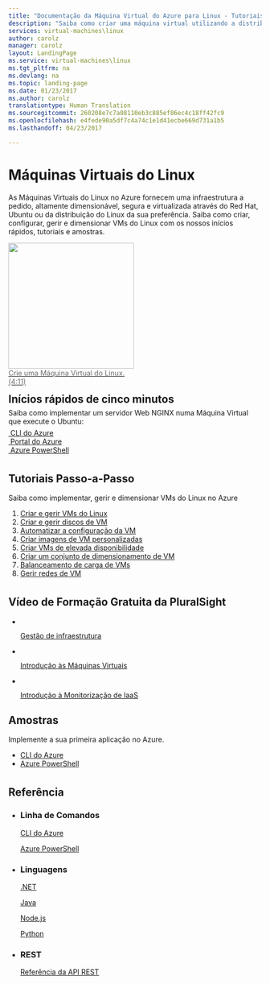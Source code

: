 ```yaml
---
title: "Documentação da Máquina Virtual do Azure para Linux - Tutoriais, Referência da API | Microsoft Docs"
description: "Saiba como criar uma máquina virtual utilizando a distribuição Linux da sua preferência. A documentação apresenta diferentes formas para criar modelos de VM."
services: virtual-machines\linux
author: carolz
manager: carolz
layout: LandingPage
ms.service: virtual-machines\linux
ms.tgt_pltfrm: na
ms.devlang: na
ms.topic: landing-page
ms.date: 01/23/2017
ms.author: carolz
translationtype: Human Translation
ms.sourcegitcommit: 260208e7c7a08110eb3c885ef86ec4c18ff42fc9
ms.openlocfilehash: e4fede90a5df7c4a74c1e1d41ecbe669d731a1b5
ms.lasthandoff: 04/23/2017

---
```

<div class="content">
    <h1>Máquinas Virtuais do Linux</h1>
    <div class="introHolder" style="justify-content: space-between;">
        <div class="intro" style="min-width: 200px">
            <p>As Máquinas Virtuais do Linux no Azure fornecem uma infraestrutura a pedido, altamente dimensionável, segura e virtualizada através do Red Hat, Ubuntu ou da distribuição do Linux da sua preferência. Saiba como criar, configurar, gerir e dimensionar VMs do Linux com os nossos inícios rápidos, tutoriais e amostras.</p>
        </div>
        <a href="https://azure.microsoft.com/en-us/resources/videos/create-linux-virtual-machine/">
            <div class="calloutHolder" style="max-width: 250px">
                <div>
                    <img src="media/index/create-linux-virtual-machine.png" style="width: 250px" />
                </div>
                <div>
                    <p style="margin-top: 0; color: #6e6e6e">Crie uma Máquina Virtual do Linux. (4:11)</p>
                </div>
            </div>
        </a>
    </div>
<h2 style="margin-top: 0px; margin-bottom: 0px;">Inícios rápidos de cinco minutos</h2>
<p style="margin-top: 6px; margin-bottom: 6px;">Saiba como implementar um servidor Web NGINX numa Máquina Virtual que execute o Ubuntu:</p>
<div class="ico48Case">
    <div class="ico48Link">
        <a href="/azure/virtual-machines/virtual-machines-linux-quick-create-cli?toc=%2fazure%2fvirtual-machines%2flinux%2ftoc.json">
            <img src="media/index/cli.svg" alt="">
            <span>CLI do Azure</span>
        </a>
    </div>
    <div class="ico48Link">
        <a href="/azure/virtual-machines/virtual-machines-linux-quick-create-portal?toc=%2fazure%2fvirtual-machines%2flinux%2ftoc.json">
        <img src="media/index/portal.svg" alt="">
            <span>Portal do Azure</span>
        </a>
    </div>
    <div class="ico48Link">
        <a href="/azure/virtual-machines/virtual-machines-linux-quick-create-powershell?toc=%2fazure%2fvirtual-machines%2flinux%2ftoc.json">
            <img src="media/index/logo_powershell.svg" alt="">
            <span>Azure PowerShell</span>
        </a>
    </div>
<div>

<h2 style="margin-top: 36px">Tutoriais Passo-a-Passo</h2>
<p>Saiba como implementar, gerir e dimensionar VMs do Linux no Azure</p>
<ol>
    <li><a href="/azure/virtual-machines/linux/tutorial-manage-vm">Criar e gerir VMs do Linux</a></li>
    <li><a href="/azure/virtual-machines/linux/tutorial-manage-disks">Criar e gerir discos de VM</a></li>
    <li><a href="/azure/virtual-machines/linux/tutorial-automate-vm-deployment">Automatizar a configuração da VM</a></li>
    <li><a href="/azure/virtual-machines/linux/tutorial-custom-images">Criar imagens de VM personalizadas</a></li>
    <li><a href="/azure/virtual-machines/linux/tutorial-availability-sets">Criar VMs de elevada disponibilidade</a></li>
    <li><a href="/azure/virtual-machines/linux/tutorial-create-vmss">Criar um conjunto de dimensionamento de VM</a></li>
    <li><a href="/azure/virtual-machines/linux/tutorial-load-balancer">Balanceamento de carga de VMs</a></li>
    <li><a href="/azure/virtual-machines/linux/tutorial-virtual-network">Gerir redes de VM</a></li>
</ol>

<h2 style="margin-top: 36px">Vídeo de Formação Gratuita da PluralSight</h2>
<ul class="panelContent cardsW">
    <li style="flex: 0 1 25%">
        <a href="https://www.pluralsight.com/courses/managing-infrastructure-microsoft-azure-getting-started?twoid=d6abac77-7dcc-4d33-9e03-f85e78989f02"> 
            <div class="cardSize">
                <div class="cardPadding">
                    <div class="card">
                       <div class="cardImageOuter">
                            <div class="cardImage">
                                <img style="max-width: 100%" alt="" src="media/index/video-training-infrastructure.png" data-linktype="external">
                            </div>
                        </div>
                        <div class="cardText">
                            <p>Gestão de infraestrutura</p>
                        </div>
                    </div>
                </div>
            </div>
        </a>
    </li>
    <li style="flex: 0 1 25%">
        <a href="https://www.pluralsight.com/courses/azure-vms-getting-started?twoid=d6abac77-7dcc-4d33-9e03-f85e78989f02"> 
            <div class="cardSize">
                <div class="cardPadding">
                    <div class="card">
                       <div class="cardImageOuter">
                            <div class="cardImage">
                                <img style="max-width: 100%" alt="" src="media/index/video-training-vms.png" data-linktype="external">
                            </div>
                        </div>
                        <div class="cardText">
                            <p>Introdução às Máquinas Virtuais</p>
                        </div>
                    </div>
                </div>
            </div>
        </a>
    </li>
    <li style="flex: 0 1 25%">
        <a href="https://www.pluralsight.com/courses/azure-iaas-monitoring-management-getting-started?twoid=d6abac77-7dcc-4d33-9e03-f85e78989f02"> 
            <div class="cardSize">
                <div class="cardPadding">
                    <div class="card">
                       <div class="cardImageOuter">
                            <div class="cardImage">
                                <img style="max-width: 100%" alt="" src="media/index/video-training-iaas-monitoring.png" data-linktype="external">
                            </div>
                        </div>
                        <div class="cardText">
                            <p>Introdução à Monitorização de IaaS</p>
                        </div>
                    </div>
                </div>
            </div>
        </a>
    </li>
</ul>

<h2>Amostras</h2>
<p>Implemente a sua primeira aplicação no Azure.</p>
<ul class="spaced">
    <li><a href="/azure/virtual-machines/virtual-machines-linux-cli-samples">CLI do Azure</a></li>
    <li><a href="/azure/virtual-machines/virtual-machines-linux-powershell-samples">Azure PowerShell</a></li>
</ul>

<h2 style="margin-top: 36px">Referência</h2>
<ul class="panelContent cardsW">
    <li>
        <div class="cardSize">
            <div class="cardPadding">
                <div class="card">
                    <div class="cardText">
                        <h3>Linha de Comandos</h3>
                        <p><a href="/cli/azure/vm">CLI do Azure</a></p>
                        <p><a href="/powershell/azureps-cmdlets-docs">Azure PowerShell</a></p>
                    </div>
                </div>
            </div>
        </div>
    </li>
    <li>
        <div class="cardSize">
            <div class="cardPadding">
                <div class="card">
                    <div class="cardText">
                        <h3>Linguagens</h3>
                        <p><a href="/dotnet/api/microsoft.azure.management.compute">.NET</a></p>
                        <p><a href="/java/api">Java</a></p>
                        <p><a href="https://azure.microsoft.com/en-us/develop/nodejs/#azure-sdk">Node.js</a></p>
                        <p><a href="http://azure-sdk-for-python.readthedocs.io/en/latest/ref/azure.mgmt.compute.html">Python</a></p>
                    </div>
                </div>
            </div>
        </div>
    </li>
    <li>
        <div class="cardSize">
            <div class="cardPadding">
                <div class="card">
                    <div class="cardText">
                        <h3>REST</h3>
                        <p><a href="/rest/api/compute">Referência da API REST</a></p>
                    </div>
                </div>
            </div>
        </div>
    </li>
</ul>
</div>

